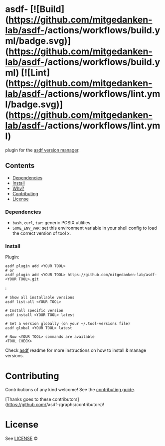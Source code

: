 # asdf-<YOUR TOOL> [![Build](https://github.com/mitgedanken-lab/asdf-<YOUR TOOL>/actions/workflows/build.yml/badge.svg)](https://github.com/mitgedanken-lab/asdf-<YOUR TOOL>/actions/workflows/build.yml) [![Lint](https://github.com/mitgedanken-lab/asdf-<YOUR TOOL>/actions/workflows/lint.yml/badge.svg)](https://github.com/mitgedanken-lab/asdf-<YOUR TOOL>/actions/workflows/lint.yml)

[<YOUR TOOL>](<TOOL HOMEPAGE>) plugin for the [asdf version manager](https://asdf-vm.com).


## Contents

- [Dependencies](#dependencies)
- [Install](#install)
- [Why?](#why)
- [Contributing](#contributing)
- [License](#license)

### Dependencies

- `bash`, `curl`, `tar`: generic POSIX utilities.
- `SOME_ENV_VAR`: set this environment variable in your shell config to load the correct version of tool x.

### Install

Plugin:

```shell
asdf plugin add <YOUR TOOL>
# or
asdf plugin add <YOUR TOOL> https://github.com/mitgedanken-lab/asdf-<YOUR TOOL>.git
```

<YOUR TOOL>:

```shell
# Show all installable versions
asdf list-all <YOUR TOOL>

# Install specific version
asdf install <YOUR TOOL> latest

# Set a version globally (on your ~/.tool-versions file)
asdf global <YOUR TOOL> latest

# Now <YOUR TOOL> commands are available
<TOOL CHECK>
```

Check [asdf](https://github.com/asdf-vm/asdf) readme for more instructions on how to
install & manage versions.

# Contributing

Contributions of any kind welcome! See the [contributing guide](contributing.md).

[Thanks goes to these contributors](https://github.com/<YOUR GITHUB USERNAME>/asdf-<YOUR TOOL>/graphs/contributors)!

# License

See [LICENSE](LICENSE) © [<YOUR NAME>](https://github.com/mitgedanken-lab/)
